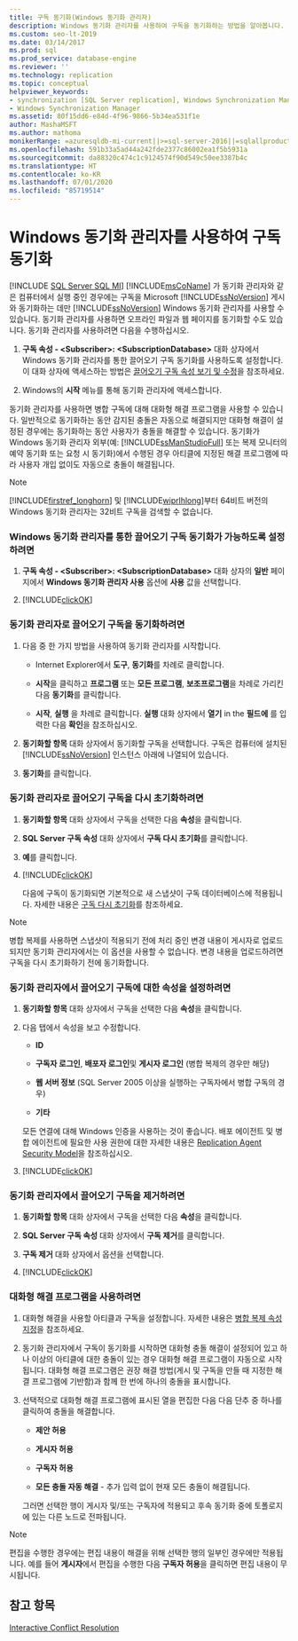 ```yaml
---
title: 구독 동기화(Windows 동기화 관리자)
description: Windows 동기화 관리자를 사용하여 구독을 동기화하는 방법을 알아봅니다.
ms.custom: seo-lt-2019
ms.date: 03/14/2017
ms.prod: sql
ms.prod_service: database-engine
ms.reviewer: ''
ms.technology: replication
ms.topic: conceptual
helpviewer_keywords:
- synchronization [SQL Server replication], Windows Synchronization Manager
- Windows Synchronization Manager
ms.assetid: 80f15dd6-e84d-4f96-9866-5b34ea531f1e
author: MashaMSFT
ms.author: mathoma
monikerRange: =azuresqldb-mi-current||>=sql-server-2016||=sqlallproducts-allversions
ms.openlocfilehash: 591b33a5ad44a242fde2377c86002ea1f5b5931a
ms.sourcegitcommit: da88320c474c1c9124574f90d549c50ee3387b4c
ms.translationtype: HT
ms.contentlocale: ko-KR
ms.lasthandoff: 07/01/2020
ms.locfileid: "85719514"
---
```

# <a name="synchronize-a-subscription-using-windows-synchronization-manager"></a>Windows 동기화 관리자를 사용하여 구독 동기화
[!INCLUDE [SQL Server SQL MI](../../includes/applies-to-version/sql-asdbmi.md)]
  [!INCLUDE[msCoName](../../includes/msconame-md.md)] 가 동기화 관리자와 같은 컴퓨터에서 실행 중인 경우에는 구독을 Microsoft [!INCLUDE[ssNoVersion](../../includes/ssnoversion-md.md)] 게시와 동기화하는 데만 [!INCLUDE[ssNoVersion](../../includes/ssnoversion-md.md)] Windows 동기화 관리자를 사용할 수 있습니다. 동기화 관리자를 사용하면 오프라인 파일과 웹 페이지를 동기화할 수도 있습니다. 동기화 관리자를 사용하려면 다음을 수행하십시오.  
  
1.  **구독 속성 - \<Subscriber>: \<SubscriptionDatabase>** 대화 상자에서 Windows 동기화 관리자를 통한 끌어오기 구독 동기화를 사용하도록 설정합니다. 이 대화 상자에 액세스하는 방법은 [끌어오기 구독 속성 보기 및 수정](../../relational-databases/replication/view-and-modify-pull-subscription-properties.md)을 참조하세요.  
  
2.  Windows의 **시작** 메뉴를 통해 동기화 관리자에 액세스합니다.  
  
 동기화 관리자를 사용하면 병합 구독에 대해 대화형 해결 프로그램을 사용할 수 있습니다. 일반적으로 동기화하는 동안 감지된 충돌은 자동으로 해결되지만 대화형 해결이 설정된 경우에는 동기화하는 동안 사용자가 충돌을 해결할 수 있습니다. 동기화가 Windows 동기화 관리자 외부(예: [!INCLUDE[ssManStudioFull](../../includes/ssmanstudiofull-md.md)] 또는 복제 모니터의 예약 동기화 또는 요청 시 동기화)에서 수행된 경우 아티클에 지정된 해결 프로그램에 따라 사용자 개입 없이도 자동으로 충돌이 해결됩니다.  
  
> [!NOTE]  
>  [!INCLUDE[firstref_longhorn](../../includes/firstref-longhorn-md.md)] 및 [!INCLUDE[wiprlhlong](../../includes/wiprlhlong-md.md)]부터 64비트 버전의 Windows 동기화 관리자는 32비트 구독을 검색할 수 없습니다.  
  
### <a name="to-enable-the-synchronization-of-pull-subscriptions-with-windows-synchronization-manager"></a>Windows 동기화 관리자를 통한 끌어오기 구독 동기화가 가능하도록 설정하려면  
  
1.  **구독 속성 - \<Subscriber>: \<SubscriptionDatabase>** 대화 상자의 **일반** 페이지에서 **Windows 동기화 관리자 사용** 옵션에 **사용** 값을 선택합니다.  
  
2.  [!INCLUDE[clickOK](../../includes/clickok-md.md)]  
  
### <a name="to-synchronize-a-pull-subscription-with-synchronization-manager"></a>동기화 관리자로 끌어오기 구독을 동기화하려면  
  
1.  다음 중 한 가지 방법을 사용하여 동기화 관리자를 시작합니다.  
  
    -   Internet Explorer에서 **도구**, **동기화**를 차례로 클릭합니다.  
  
    -   **시작**을 클릭하고 **프로그램** 또는 **모든 프로그램**, **보조프로그램**을 차례로 가리킨 다음 **동기화**를 클릭합니다.  
  
    -   **시작**, **실행** 을 차례로 클릭합니다. **실행** 대화 상자에서 **열기** in the **필드에** 를 입력한 다음 **확인**을 참조하십시오.  
  
2.  **동기화할 항목** 대화 상자에서 동기화할 구독을 선택합니다. 구독은 컴퓨터에 설치된 [!INCLUDE[ssNoVersion](../../includes/ssnoversion-md.md)] 인스턴스 아래에 나열되어 있습니다.  
  
3.  **동기화**를 클릭합니다.  
  
### <a name="to-reinitialize-a-pull-subscription-with-synchronization-manager"></a>동기화 관리자로 끌어오기 구독을 다시 초기화하려면  
  
1.  **동기화할 항목** 대화 상자에서 구독을 선택한 다음 **속성**을 클릭합니다.  
  
2.  **SQL Server 구독 속성** 대화 상자에서 **구독 다시 초기화**를 클릭합니다.  
  
3.  **예**를 클릭합니다.  
  
4.  [!INCLUDE[clickOK](../../includes/clickok-md.md)]  
  
     다음에 구독이 동기화되면 기본적으로 새 스냅샷이 구독 데이터베이스에 적용됩니다. 자세한 내용은 [구독 다시 초기화](../../relational-databases/replication/reinitialize-subscriptions.md)를 참조하세요.  
  
> [!NOTE]  
>  병합 복제를 사용하면 스냅샷이 적용되기 전에 처리 중인 변경 내용이 게시자로 업로드되지만 동기화 관리자에서는 이 옵션을 사용할 수 없습니다. 변경 내용을 업로드하려면 구독을 다시 초기화하기 전에 동기화합니다.  
  
### <a name="to-set-properties-for-a-pull-subscription-in-synchronization-manager"></a>동기화 관리자에서 끌어오기 구독에 대한 속성을 설정하려면  
  
1.  **동기화할 항목** 대화 상자에서 구독을 선택한 다음 **속성**을 클릭합니다.  
  
2.  다음 탭에서 속성을 보고 수정합니다.  
  
    -   **ID**  
  
    -   **구독자 로그인**, **배포자 로그인**및 **게시자 로그인** (병합 복제의 경우만 해당)  
  
    -   **웹 서버 정보** (SQL Server 2005 이상을 실행하는 구독자에서 병합 구독의 경우)  
  
    -   **기타**  
  
     모든 연결에 대해 Windows 인증을 사용하는 것이 좋습니다. 배포 에이전트 및 병합 에이전트에 필요한 사용 권한에 대한 자세한 내용은 [Replication Agent Security Model](../../relational-databases/replication/security/replication-agent-security-model.md)을 참조하십시오.  
  
3.  [!INCLUDE[clickOK](../../includes/clickok-md.md)]  
  
### <a name="to-remove-a-pull-subscription-from-synchronization-manager"></a>동기화 관리자에서 끌어오기 구독을 제거하려면  
  
1.  **동기화할 항목** 대화 상자에서 구독을 선택한 다음 **속성**을 클릭합니다.  
  
2.  **SQL Server 구독 속성** 대화 상자에서 **구독 제거**를 클릭합니다.  
  
3.  **구독 제거** 대화 상자에서 옵션을 선택합니다.  
  
4.  [!INCLUDE[clickOK](../../includes/clickok-md.md)]  
  
### <a name="to-use-the-interactive-resolver"></a>대화형 해결 프로그램을 사용하려면  
  
1.  대화형 해결을 사용할 아티클과 구독을 설정합니다. 자세한 내용은 [병합 복제 속성 지정](../../relational-databases/replication/merge/specify-merge-replication-properties.md)을 참조하세요.  
  
2.  동기화 관리자에서 구독이 동기화를 시작하면 대화형 충돌 해결이 설정되어 있고 하나 이상의 아티클에 대한 충돌이 있는 경우 대화형 해결 프로그램이 자동으로 시작됩니다. 대화형 해결 프로그램은 권장 해결 방법(게시 및 구독을 만들 때 지정한 해결 프로그램에 기반함)과 함께 한 번에 하나의 충돌을 표시합니다.  
  
3.  선택적으로 대화형 해결 프로그램에 표시된 열을 편집한 다음 다음 단추 중 하나를 클릭하여 충돌을 해결합니다.  
  
    -   **제안 허용**  
  
    -   **게시자 허용**  
  
    -   **구독자 허용**  
  
    -   **모든 충돌 자동 해결** - 추가 입력 없이 현재 모든 충돌이 해결됩니다.  
  
     그러면 선택한 행이 게시자 및/또는 구독자에 적용되고 후속 동기화 중에 토폴로지에 있는 다른 노드로 전파됩니다.  
  
> [!NOTE]  
>  편집을 수행한 경우에는 편집 내용이 해결을 위해 선택한 행의 일부인 경우에만 적용됩니다. 예를 들어 **게시자**에서 편집을 수행한 다음 **구독자 허용**을 클릭하면 편집 내용이 무시됩니다.  
  
## <a name="see-also"></a>참고 항목  
 [Interactive Conflict Resolution](../../relational-databases/replication/merge/advanced-merge-replication-conflict-interactive-resolution.md)  
  
  
